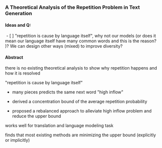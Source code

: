 ### A Theoretical Analysis of the Repetition Problem in Text Generation

#### Ideas and Q:


 - [ ] "repetition is cause by language itself", why not our models (or does it mean our language itself have many common words and this is the reason? )? We can design other ways (mixed) to improve diversity?

#### Abstract

there is no existing theoretical analysis to show why repetition happens and how it is resolved


"repetition is cause by language itself"


- many pieces predicts the same next word "high inflow"


- derived a concentration bound of the average repetition probability


- proposed a rebalanced approach to alleviate high inflow problem and reduce the upper bound


works well for translation and language modeling task

finds that most existing methods are minimizing the upper bound (explicitly or implicitly)
